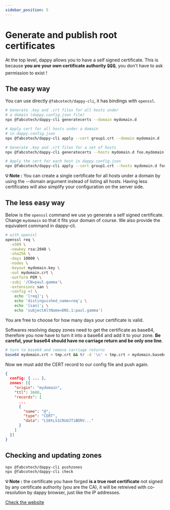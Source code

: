 ```yaml
---
sidebar_position: 5
---
```


# Generate and publish root certificates

At the top level, dappy allows you to have a self signed certificate. This is because **you are your own certificate authority** 🔒🔒🔒, you don't have to ask permission to exist !

## The easy way

You can use directly `@fabcotech/dappy-cli`, it has bindings with `openssl`.

```bash
# Generate .key and .crt files for all hosts under 
# a domain (dappy.config.json file)
npx @fabcotech/dappy-cli generatecerts --domain mydomain.d

# Apply cert for all hosts under a domain
# in dappy.config.json
npx @fabcotech/dappy-cli apply --cert group1.crt --domain mydomain.d

# Generate .key and .crt files for a set of hosts
npx @fabcotech/dappy-cli generatecerts --hosts mydomain.d foo.mydomain.d

# Apply the cert for each host in dappy.config.json
npx @fabcotech/dappy-cli apply --cert group1.crt --hosts mydomain.d foo.mydomain.d
```

**💡 Note :** You can create a single certificate for all hosts under a domain by using the --domain argument instead of listing all hosts. Having less certificates will also simplify your configuration on the server side.

## The less easy way

Below is the `openssl` command we use yo generate a self signed certificate. Change `mydomain` so that it fits your domain of course. We also provide the equivalent command in dappy-cli.

```bash
# with openssl
openssl req \
  -x509 \
  -newkey rsa:2048 \
  -sha256 \
  -days 10000 \
  -nodes \
  -keyout mydomain.key \
  -out mydomain.crt \
  -outform PEM \
  -subj '/CN=paul.gamma'\
  -extensions san \
  -config <( \
    echo '[req]'; \
    echo 'distinguished_name=req'; \
    echo '[san]'; \
    echo 'subjectAltName=DNS.1:paul.gamma')
```

You are free to choose for how many days your certificate is valid.

Softwares resolving dappy zones need to get the certificate as base64, therefore you now have to turn it into a base64 and add it to your zone. **Be careful, your base64 should have no carriage return and be only one line**.

```bash
# turn to base64 and remove carriage returns
base64 mydomain.crt > tmp.crt && tr -d '\n' < tmp.crt > mydomain.base64
```

Now we must add the CERT record to our config file and push again.

```json title="dappy.config.json"
{
  config: { ... },
  zones: [{
    "origin": "mydomain",
    "ttl": 3600,
    "records": [
      ...
      {
        "name": "@",
        "type": "CERT",
        "data": "LS0tLS1CRUdJTiBDRV..."
      }
    ]
  }]
}
```

## Checking and updating zones

```bash
npx @fabcotech/dappy-cli pushzones
npx @fabcotech/dappy-cli check
```

**💡 Note :** the certificate you have forged **is a true root certificate** not signed by any certificate authority (you are the CA), it will be retreived with co-resolution by dappy browser, just like the IP addresses.

[Check the website](check_the_website.md)